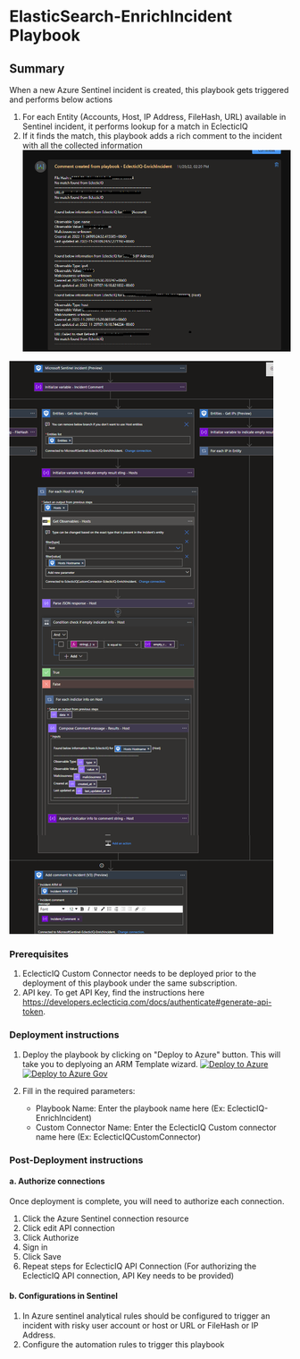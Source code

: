 # ElasticSearch-EnrichIncident Playbook
 ## Summary
 When a new Azure Sentinel incident is created, this playbook gets triggered and performs below actions
 1. For each Entity (Accounts, Host, IP Address, FileHash, URL) available in Sentinel incident, it performs lookup for a match in EclecticIQ
 2. If it finds the match, this playbook adds a rich comment to the incident with all the collected information
    ![Comment example](./images/EclecticIQ_EI_IncidentComment_DarkTheme.png)



![Playbook Designer view](./images/EclecticIQ_EI_Workflow_DarkTheme.png)<br>

### Prerequisites 
1. EclecticIQ Custom Connector needs to be deployed prior to the deployment of this playbook under the same subscription.
2. API key. To get API Key, find the instructions here https://developers.eclecticiq.com/docs/authenticate#generate-api-token.

### Deployment instructions 
1. Deploy the playbook by clicking on "Deploy to Azure" button. This will take you to deplyoing an ARM Template wizard.
[![Deploy to Azure](https://aka.ms/deploytoazurebutton)](https://portal.azure.com/#create/Microsoft.Template/uri/https%3A%2F%2Fraw.githubusercontent.com%2FAzure%2FAzure-Sentinel%2Fmaster%2FSolutions%EclecticIQ%2FPlaybooks%2FEclecticIQPlaybooks%EclecticIQ-EnrichIncident%2Fazuredeploy.json)
[![Deploy to Azure Gov](https://aka.ms/deploytoazuregovbutton)](https://portal.azure.us/#create/Microsoft.Template/uri/https%3A%2F%2Fraw.githubusercontent.com%2FAzure%2FAzure-Sentinel%2Fmaster%2FSolutions%2FEclecticIQ%2FPlaybooks%2FEclecticIQPlaybooks%EclecticIQ-EnrichIncident%2Fazuredeploy.json)

2. Fill in the required parameters:
    * Playbook Name: Enter the playbook name here (Ex: EclecticIQ-EnrichIncident)
    * Custom Connector Name: Enter the EclecticIQ Custom connector name here (Ex: EclecticIQCustomConnector)
    
### Post-Deployment instructions 
#### a. Authorize connections
Once deployment is complete, you will need to authorize each connection.
1.	Click the Azure Sentinel connection resource
2.	Click edit API connection
3.	Click Authorize
4.	Sign in
5.	Click Save
6.	Repeat steps for EclecticIQ API  Connection (For authorizing the EclecticIQ API connection, API Key needs to be provided)
#### b. Configurations in Sentinel
1. In Azure sentinel analytical rules should be configured to trigger an incident with risky user account or host or URL or FileHash or IP Address. 
2. Configure the automation rules to trigger this playbook


